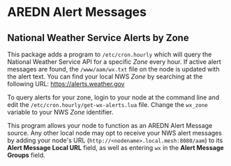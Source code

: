 # AREDN Alert Messages
## National Weather Service Alerts by Zone

This package adds a program to ``/etc/cron.hourly`` which will query the National Weather Service API for a specific *Zone* every hour. If active alert messages are found, the ``/www/aam/wx.txt`` file on the node is updated with the alert text. You can find your local NWS *Zone* by searching at the following URL: https://alerts.weather.gov

To query alerts for your zone, login to your node at the command line and edit the ``/etc/cron.hourly/get-wx-alerts.lua`` file. Change the ``wx_zone`` variable to your NWS *Zone* identifier.

This program allows your node to function as an AREDN Alert Message source. Any other local node may opt to receive your NWS alert messages by adding your node's URL (``http://<nodename>.local.mesh:8080/aam``) to its **Alert Message Local URL** field, as well as entering ``wx`` in the **Alert Message Groups** field.
